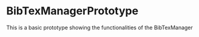 # BibTexManagerPrototype
This is a basic prototype showing the functionalities of the BibTexManager

